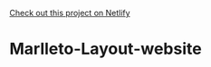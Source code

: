 ﻿[Check out this project on Netlify](https://marletto-layout-portfolio.netlify.app/) 



# Marlleto-Layout-website
